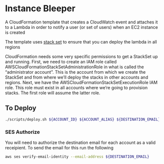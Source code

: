 # Instance Bleeper

A CloudFormation template that creates a CloudWatch event and attaches it to a Lambda in order to notify a user (or set of users) when an EC2 instance is created

The template uses [stack set](http://docs.aws.amazon.com/AWSCloudFormation/latest/UserGuide/stacksets-concepts.html) to ensure that you can deploy the lambda in all regions

CloudFormation needs some very specific permissions to get a StackSet up and running. First, we need to create an IAM role called AWSCloudFormationStackSetAdministrationRole in what is called the “administrator account”. This is the account from which we create the StackSet and from where we’ll deploy the stacks in other accounts and regions. Next, we have the AWSCloudFormationStackSetExecutionRole IAM role. This role must exist in all accounts where we’re going to provision stacks. The first role will assume the latter role.

## To Deploy

```bash
./scripts/deploy.sh ${ACCOUNT_ID} ${ACCOUNT_ALIAS} ${DESTINATION_EMAIL} ${STACK_OWNER}
```

### SES Authorize

You will need to authorize the destination email for each account as a valid receipient. To send the email for this run the following

```bash
aws ses verify-email-identity --email-address ${DESTINATION_EMAIL}
```
